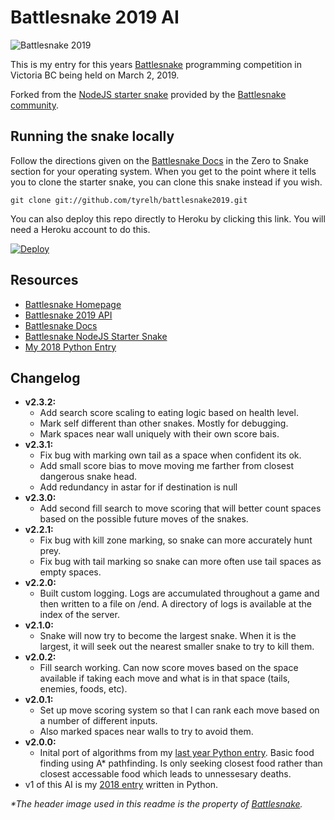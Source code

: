 # Battlesnake 2019 AI
![Battlesnake 2019](https://static1.squarespace.com/static/583102acff7c504696a7009b/t/5c2a3b9cf950b760dd5bacb4/1546542614910/BATTLESNAKE+LOGO+2019.png?format=2500w)

This is my entry for this years [Battlesnake](https://www.battlesnake.io) programming competition in Victoria BC being held on March 2, 2019.

Forked from the [NodeJS starter snake](https://github.com/battlesnakeio/starter-snake-node) provided by the [Battlesnake community](https://github.com/battlesnakeio/community).

## Running the snake locally
Follow the directions given on the [Battlesnake Docs](http://docs.battlesnake.io/zero-to-snake-linux.html) in the Zero to Snake section for your operating system. When you get to the point where it tells you to clone the starter snake, you can clone this snake instead if you wish.
```shell
git clone git://github.com/tyrelh/battlesnake2019.git
```
You can also deploy this repo directly to Heroku by clicking this link. You will need a Heroku account to do this.

[![Deploy](https://www.herokucdn.com/deploy/button.png)](https://heroku.com/deploy)

## Resources
* [Battlesnake Homepage](https://www.battlesnake.io/)
* [Battlesnake 2019 API](http://docs.battlesnake.io/snake-api.html)
* [Battlesnake Docs](http://docs.battlesnake.io)
* [Battlesnake NodeJS Starter Snake](https://github.com/battlesnakeio/starter-snake-node)
* [My 2018 Python Entry](https://github.com/tyrelh/battlesnake2018)

## Changelog
* **v2.3.2:**
  * Add search score scaling to eating logic based on health level.
  * Mark self different than other snakes. Mostly for debugging.
  * Mark spaces near wall uniquely with their own score bais.
* **v2.3.1:**
  * Fix bug with marking own tail as a space when confident its ok.
  * Add small score bias to move moving me farther from closest dangerous snake head.
  * Add redundancy in astar for if destination is null
* **v2.3.0:**
  * Add second fill search to move scoring that will better count spaces based on the possible future moves of the snakes.
* **v2.2.1:**
  * Fix bug with kill zone marking, so snake can more accurately hunt prey.
  * Fix bug with tail marking so snake can more often use tail spaces as empty spaces.
* **v2.2.0:**
  * Built custom logging. Logs are accumulated throughout a game and then written to a file on /end. A directory of logs is available at the index of the server.
* **v2.1.0:**
  * Snake will now try to become the largest snake. When it is the largest, it will seek out the nearest smaller snake to try to kill them.
* **v2.0.2:**
  * Fill search working. Can now score moves based on the space available if taking each move and what is in that space (tails, enemies, foods, etc).
* **v2.0.1:**
  * Set up move scoring system so that I can rank each move based on a number of different inputs.
  * Also marked spaces near walls to try to avoid them.
* **v2.0.0:**
  * Inital port of algorithms from my [last year Python entry](https://github.com/tyrelh/battlesnake2018). Basic food finding using A* pathfinding. Is only seeking closest food rather than closest accessable food which leads to unnessesary deaths.
* v1 of this AI is my [2018 entry](https://github.com/tyrelh/battlesnake2018) written in Python.

_*The header image used in this readme is the property of [Battlesnake](https://www.battlesnake.io/)._